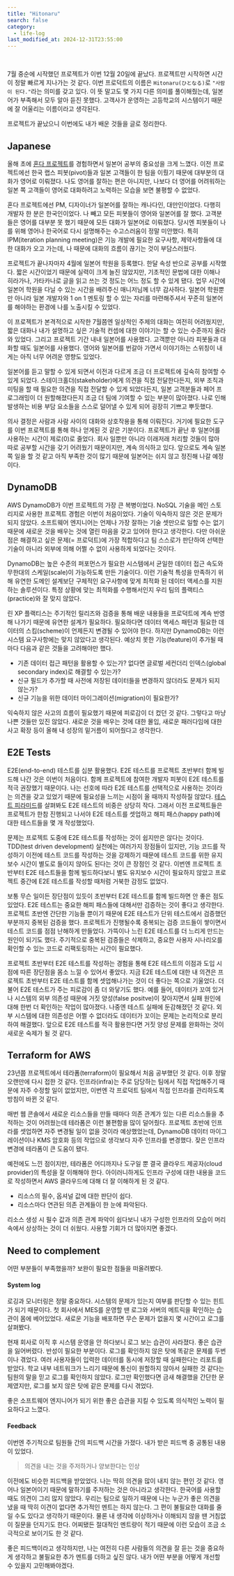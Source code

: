 ```yaml
---
title: "Hitonaru"
search: false
category:
  - life-log
last_modified_at: 2024-12-31T23:55:00
---
```


<br/>

7월 중순에 시작했던 프로젝트가 이번 12월 20일에 끝났다. 프로젝트만 시작하면 시간이 정말 빠르게 지나가는 것 같다. 이번 프로덕트의 이름은 `Hitonaru(ひとなる)`로 `"사람이 된다."`라는 의미를 갖고 있다. 이 뜻 말고도 몇 가지 다른 의미를 풀이해줬는데, 일본어가 부족해서 모두 알아 듣진 못했다. 고객사가 운영하는 고등학교의 시스템이기 때문에 잘 어울리는 이름이라고 생각된다. 

프로젝트가 끝났으니 이번에도 내가 배운 것들을 글로 정리한다. 

## Japanese

올해 초에 [혼다 프로젝트](https://junhyunny.github.io/life-log/2024-03-28-life-log-20240328/)를 경험하면서 일본어 공부의 중요성을 크게 느꼈다. 이전 프로젝트에선 한국 랩스 피봇(pivot)들과 일본 고객들이 한 팀을 이뤘기 때문에 대부분의 대화가 영어로 이뤄졌다. 나도 영어를 잘하는 편은 아니지만, 나보다 더 영어를 어려워하는 일본 쪽 고객들이 영어로 대화하려고 노력하는 모습을 보면 불평할 수 없었다. 

혼다 프로젝트에선 PM, 디자이너가 일본어를 잘하는 캐나다인, 대만인이었다. 다행히 개발자 한 분은 한국인이었다. 나 빼고 모든 피봇들이 영어와 일본어를 잘 했다. 고객분들은 영어를 대부분 못 했기 때문에 모든 대화가 일본어로 이뤄졌다. 당시엔 피봇들이 나를 위해 영어나 한국어로 다시 설명해주는 수고스러움이 정말 미안했다. 특히 IPM(iteration planning meeting)은 기능 개발에 필요한 요구사항, 제약사항들에 대한 대화가 오고 가는데, 나 때문에 대화의 흐름이 끊기는 것이 부담스러웠다.

프로젝트가 끝나자마자 4월에 일본어 학원을 등록했다. 한달 속성 반으로 공부를 시작했다. 짧은 시간이었기 때문에 실력이 크게 늘진 않았지만, 기초적인 문법에 대한 이해나 히라가나, 가타카나로 글을 읽고 쓰는 것 정도는 어느 정도 할 수 있게 됐다. 업무 시간에 일본어 학원을 다닐 수 있는 시간을 배려주신 매니저님께 너무 감사하다. 일본어 학원뿐만 아니라 일본 개발자와 1 on 1 멘토링 할 수 있는 자리를 마련해주셔서 꾸준히 일본어를 해야하는 환경에 나를 노출시킬 수 있었다.

이 프로젝트가 본격적으로 시작한 7월쯤엔 일상적인 주제의 대화는 여전히 어려웠지만, 짧은 대화나 내가 설명하고 싶은 기술적 컨셉에 대한 이야기는 할 수 있는 수준까지 올라와 있었다. 그리고 프로젝트 기간 내내 일본어를 사용했다. 고객뿐만 아니라 피봇들과 대화할 때도 일본어를 사용했다. 영어와 일본어를 번갈아 가면서 이야기하는 스위칭이 내게는 아직 너무 어려운 영향도 있었다. 

일본어를 듣고 말할 수 있게 되면서 이전과 다르게 조금 더 프로젝트에 깊숙히 참여할 수 있게 되었다. 스테이크홀더(stakeholder)에게 의견을 직접 전달한다든지, 외부 조직과 미팅을 할 때 필요한 의견을 직접 전달할 수 있게 되었다든지, 일본 고객분들과 페어 프로그래밍이 더 원할해졌다든지 조금 더 팀에 기여할 수 있는 부분이 많아졌다. 나로 인해 발생하는 비용 부담 요소들을 스스로 덜어낼 수 있게 되어 굉장히 기쁘고 뿌듯했다. 

의사 결정은 사람과 사람 사이의 대화와 상호작용을 통해 이뤄진다. 거기에 필요한 도구를 이번 프로젝트를 통해 하나 얻게된 것 같은 기분이다. 프로젝트가 끝난 후 일본어를 사용하는 시간이 제로(0)로 줄었다. 회사 일뿐만 아니라 이래저래 처리할 것들이 많아 따로 공부할 시간을 갖기 어려웠기 때문이지만, 계속 의식하고 있다. 앞으로도 계속 일본쪽 일을 할 것 같고 아직 부족한 것이 많기 때문에 일본어는 쉬지 않고 정진해 나갈 예정이다. 

## DynamoDB

AWS DynamoDB가 이번 프로젝트의 가장 큰 복병이었다. NoSQL 기술을 메인 스토리지로 사용한 프로젝트 경험은 이번이 처음이었다. 기술이 익숙하지 않은 것은 문제가 되지 않았다. 소프트웨어 엔지니어는 언제나 가장 잘하는 기술 셋만으로 일할 수는 없기 때문에 새로운 것을 배우는 것에 열린 마음을 갖고 있어야 한다고 생각한다. 다만 아쉬운 점은 해결하고 싶은 문제(= 프로덕트)에 가장 적합하다고 팀 스스로가 판단하여 선택한 기술이 아니라 외부에 의해 어쩔 수 없이 사용하게 되었다는 것이다. 

DynamoDB는 높은 수준의 퍼포먼스가 필요한 시스템에서 균일한 데이터 접근 속도와 무한대의 스케일(scale)이 가능하도록 만든 기술이다. 이런 기술적 특성을 만족하기 위해 유연한 도메인 설계보단 구체적인 요구사항에 맞게 최적화 된 데이터 액세스를 지원하는 솔루션이다. 특정 상황에 맞는 최적화를 수행해서인지 우리 팀의 플랙티스(practice)와 잘 맞지 않았다. 

린 XP 플랙티스는 주기적인 릴리즈와 검증을 통해 배운 내용들을 프로덕트에 계속 반영해 나가기 때문에 유연한 설계가 필요하다. 필요하다면 데이터 액세스 패턴과 필요한 데이터의 스킴(scheme)이 언제든지 변경될 수 있어야 한다. 하지만 DynamoDB는 이런 시스템 요구사항에는 맞지 않았다고 생각된다. 예상치 못한 기능(feature)이 추가될 때마다 다음과 같은 것들을 고려해야만 했다.

- 기존 데이터 접근 패턴을 활용할 수 있는가? 없다면 글로벌 세컨더리 인덱스(global secondary index)로 해결할 수 있는가?
- 신규 필드가 추가할 때 사전에 저장된 데이터들을 변경하지 않더라도 문제가 되지 않는가?
- 신규 기능을 위한 데이터 마이그레이션(migration)이 필요한가?

익숙하지 않은 사고의 흐름이 필요했기 때문에 피로감이 더 컸던 것 같다. 그렇다고 마냥 나쁜 것들만 있진 않았다. 새로운 것을 배우는 것에 대한 몰입, 새로운 패러다임에 대한 사고 확장 등이 올해 내 성장의 밑거름이 되어줬다고 생각한다. 

## E2E Tests

E2E(end-to-end) 테스트를 십분 활용했다. E2E 테스트를 프로젝트 초반부터 함께 빌드해 나간 것은 이번이 처음이다. 함께 프로젝트에 참여한 개발자 피봇이 E2E 테스트를 적극 권장했기 때문이다. 나는 선호에 따라 E2E 테스트를 선택적으로 사용하는 것이라는 의견을 갖고 있었기 때문에 필요성을 느끼는 시점이 올 때까지 작성하질 않았다. [테스트 피라미드](https://martinfowler.com/bliki/TestPyramid.html)를 살펴봐도 E2E 테스트의 비중은 상당히 작다. 그래서 이전 프로젝트들은 프로젝트가 한참 진행되고 나서야 E2E 테스트를 셋업하고 해피 패스(happy path)에 대한 테스트들을 몇 개 작성했었다. 

문제는 프로젝트 도중에 E2E 테스트를 작성하는 것이 쉽지만은 않다는 것이다. TDD(test driven development) 실천에는 여러가지 장점들이 있지만, 기능 코드를 작성하기 이전에 테스트 코드를 작성하는 것을 강제하기 때문에 테스트 코드를 위한 유지 보수 시간이 별도로 들이지 않아도 된다는 것이 큰 장점인 것 같다. 이번엔 프로젝트 초반부터 E2E 테스트들을 함께 빌드하다보니 별도 유지보수 시간이 필요하지 않았고 프로젝트 중간에 E2E 테스트를 작성할 때처럼 거북한 감정도 없었다. 

보통 무슨 일이든 장단점이 있듯이 초반부터 E2E 테스트를 함께 빌드하면 안 좋은 점도 있었다. E2E 테스트는 중요한 해피 패스들에 대해서만 검증하는 것이 좋다고 생각한다. 프로젝트 초반엔 간단한 기능들 뿐이기 때문에 E2E 테스트가 단위 테스트에서 검증했던 부분까지 중복된 검증을 했다. 프로젝트가 진행될수록 중복되는 검증 코드들이 쌓이면서 테스트 코드를 점점 난해하게 만들었다. 가뜩이나 느린 E2E 테스트를 더 느리게 만드는 원인이 되기도 했다. 주기적으로 중복된 검증들은 삭제하고, 중요한 사용자 시나리오를 확인할 수 있는 코드로 리팩토링하는 시간이 필요했다.

프로젝트 초반부터 E2E 테스트를 작성하는 경험을 통해 E2E 테스트의 이점과 도입 시점에 따른 장단점을 몸소 느낄 수 있어서 좋았다. 지금 E2E 테스트에 대한 내 의견은 프로젝트 초반부터 E2E 테스트를 함께 셋업해나가는 것이 더 좋다는 쪽으로 기울었다. 더불어 E2E 테스트가 주는 피로감이 좀 더 와닿기도 했다. 예를 들어, 데이터가 꼬여 있거나 시스템의 외부 의존성 때문에 거짓 양성(false positve)이 잦아지면서 실패 원인에 대해 한번 더 확인하는 작업이 많아졌다. 나중엔 테스트 실패에 둔감해졌던 것 같다. 외부 시스템에 대한 의존성은 어쩔 수 없더라도 데이터가 꼬이는 문제는 논리적으로 분리하여 해결했다. 앞으로 E2E 테스트를 적극 활용한다면 거짓 양성 문제를 완화하는 것이 새로운 숙제가 될 것 같다. 

## Terraform for AWS

23년쯤 프로젝트에서 테라폼(terraform)이 필요해서 처음 공부했던 것 같다. 이후 정말 오랜만에 다시 접한 것 같다. 인프라(infra)는 주로 담당하는 팀에서 직접 작업해주기 때문에 자주 수정할 일이 없었지만, 이번엔 각 프로덕트 팀에서 직접 인프라를 관리하도록 방침이 바뀐 것 같다. 

매번 웹 콘솔에서 새로운 리소스들을 만들 때마다 의존 관계가 있는 다른 리소스들을 추적하는 것이 어려웠는데 테라폼은 이런 불편함을 많이 덜어줬다. 프로젝트 초반에 인프라를 셋업하면 자주 변경될 일이 없을 것이라 예상했었는데, DynamoDB 데이터 마이그레이션이나 KMS 암호화 등의 작업으로 생각보다 자주 인프라를 변경했다. 잦은 인프라 변경에 테라폼이 큰 도움이 됐다.

예전에도 느낀 점이지만, 테라폼은 어디까지나 도구일 뿐 결국 클라우드 제공자(cloud provider)의 특성을 잘 이해해야 한다. 아이러니하게도 인프라 구성에 대한 내용을 코드로 작성하면서 AWS 클라우드에 대해 더 잘 이해하게 된 것 같다. 

- 리소스의 필수, 옵셔널 값에 대한 판단이 쉽다.
- 리소스마다 연관된 의존 관계들이 한 눈에 파악된다.

리소스 생성 시 필수 값과 의존 관계 파악이 쉽다보니 내가 구성한 인프라의 모습이 머리 속에서 상상하는 것이 더 쉬웠다. 사용할 기회가 더 많아지면 좋겠다.

## Need to complement

어떤 부분들이 부족했을까? 보완이 필요한 점들을 떠올려봤다.

#### System log

로깅과 모니터링은 정말 중요하다. 시스템의 문제가 있는지 여부를 판단할 수 있는 힌트가 되기 때문이다. 첫 회사에서 MES를 운영할 땐 로그와 서버의 메트릭을 확인하는 습관이 몸에 베어있었다. 새로운 기능을 배포하면 무슨 문제가 없을지 몇 시간이고 로그를 살펴봤다. 

현재 회사로 이직 후 시스템 운영을 안 하다보니 로그 보는 습관이 사라졌다. 좋은 습관을 잃어버렸다. 반성이 필요한 부분이다. 로그를 확인하지 않은 탓에 똑같은 문제를 두번이나 겪었다. 여러 사용자들이 입력한 데이터를 동시에 저장할 때 실패한다는 리포트를 받았다. 학교 내부 네트워크가 느리기 때문에 통신이 원할하지 않아서 실패한 것 같다는 팀원의 말을 믿고 로그를 확인하지 않았다. 로그만 확인했다면 금새 해결했을 간단한 문제였지만, 로그를 보지 않은 탓에 같은 문제를 다시 겪었다. 

좋은 소프트웨어 엔지니어가 되기 위한 좋은 습관을 지킬 수 있도록 의식적인 노력이 필요하다고 느꼈다.

#### Feedback

이번엔 주기적으로 팀원들 간의 피드백 시간을 가졌다. 내가 받은 피드백 중 공통된 내용이 있었다.

> 의견을 내는 것을 주저하거나 양보한다는 인상

이전에도 비슷한 피드백을 받았었다. 나는 딱히 의견을 많이 내지 않는 편인 것 같다. 영어나 일본어이기 때문에 말하기를 주저하는 것은 아니라고 생각한다. 한국어를 사용할 때도 의견이 그리 많지 않았다. 우리는 팀으로 일하기 때문에 나는 누군가 좋은 의견을 냈을 때 딱히 이견이 없다면 추가적인 멘트는 하지 않는다. 그 편이 불필요한 대화를 줄일 수도 있다고 생각하기 때문이다. 물론 내 생각에 이상하거나 이해되지 않을 땐 거침없이 질문을 던지기도 한다. 어찌됐든 절대적인 멘트량이 적기 때문에 이런 모습이 조금 소극적으로 보이기도 한 것 같다. 

좋은 피드백이라고 생각하지만, 나는 여전히 다른 사람들의 의견을 잘 듣는 것을 중요하게 생각하고 불필요한 추가 멘트를 더하고 싶진 않다. 내가 어떤 부분을 어떻게 개선할 수 있을지 고민해봐야겠다. 
